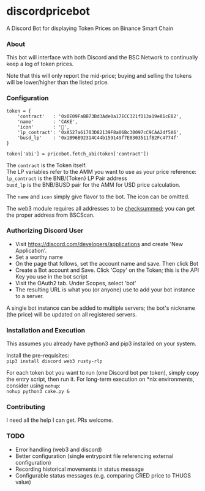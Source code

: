 # discordpricebot
A Discord Bot for displaying Token Prices on Binance Smart Chain

### About
This bot will interface with both Discord and the BSC Network to continually keep a log of token prices.

Note that this will only report the mid-price; buying and selling the tokens will be lower/higher than the listed price.

### Configuration
```
token = {
    'contract'   : '0x0E09FaBB73Bd3Ade0a17ECC321fD13a19e81cE82',
    'name'       : 'CAKE',
    'icon'       : '🥞',
    'lp_contract': '0xA527a61703D82139F8a06Bc30097cC9CAA2df5A6',
    'busd_lp'    : '0x1B96B92314C44b159149f7E0303511fB2Fc4774f'
}

token['abi'] = pricebot.fetch_abi(token['contract'])
```

The `contract` is the Token itself.  
The LP variables refer to the AMM you want to use as your price reference:  
`lp_contract` is the BNB/{Token} LP Pair address  
`busd_lp` is the BNB/BUSD pair for the AMM for USD price calculation.

The `name` and `icon` simply give flavor to the bot. The icon can be omitted.

The web3 module requires all addresses to be [checksummed](https://coincodex.com/article/2078/ethereum-address-checksum-explained/); you can get the proper address from BSCScan.

### Authorizing Discord User

- Visit https://discord.com/developers/applications and create 'New Application'.
- Set a worthy name
- On the page that follows, set the account name and save. Then click Bot
- Create a Bot account and Save. Click 'Copy' on the Token; this is the API Key you use in the bot script
- Visit the OAuth2 tab. Under Scopes, select 'bot'
- The resulting URL is what you (or anyone) use to add your bot instance to a server.

A single bot instance can be added to multiple servers; the bot's nickname (the price) will be updated on all registered servers.

### Installation and Execution
This assumes you already have python3 and pip3 installed on your system.

Install the pre-requisites:  
`pip3 install discord web3 rusty-rlp`

For each token bot you want to run (one Discord bot per token), simply copy the entry script, then run it. For long-term execution on *nix environments, consider using `nohup`:  
`nohup python3 cake.py &`

### Contributing
I need all the help I can get. PRs welcome.

### TODO
- Error handling (web3 and discord)
- Better configuration (single entrypoint file referencing external configuration)
- Recording historical movements in status message
- Configurable status messages (e.g. comparing CRED price to THUGS value)